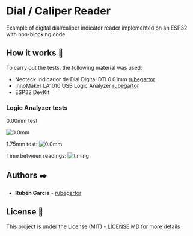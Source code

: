
# Dial / Caliper Reader

Example of digital dial/caliper indicator reader implemented on an ESP32 with non-blocking code

## How it works 🚀  
To carry out the tests, the following material was used:
- Neoteck Indicador de Dial Digital DTI 0.01mm [rubegartor](https://www.amazon.es/dp/B08B183RSK)
- InnoMaker LA1010 USB Logic Analyzer [rubegartor](https://www.amazon.es/InnoMaker-LA1010-Analyzer-Channels-Instrument/dp/B07D21GG6J)
- ESP32 DevKit


### Logic Analyzer tests
0.00mm test:

![0.0mm](https://i.imgur.com/ahKTgQi.png)  

1.75mm test:
![0.0mm](https://i.imgur.com/X3nZsKg.png)

Time between readings:
![timing](https://i.imgur.com/Mbzo8ct.png)

## Authors ✒️

* **Rubén García** - [rubegartor](https://github.com/rubegartor)

## License 📄

This project is under the License (MIT) - [LICENSE.MD](LICENSE.MD) for more details